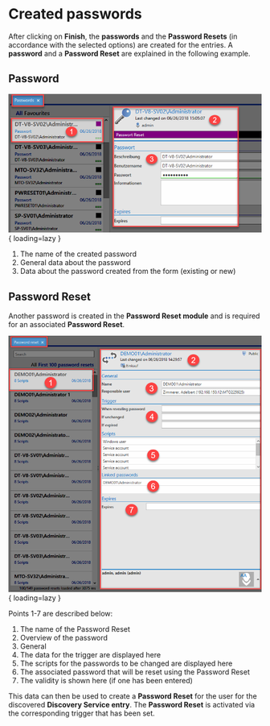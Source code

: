 # Created passwords

After clicking on **Finish**, the **passwords** and the **Password Resets** (in accordance with the selected options) are created for the entries.
A **password** and a **Password Reset** are explained in the following example.

## Password

![picture passwords](/assets/en/client_modules/discovery_service/created_passwords/created_passwords_1.png){ loading=lazy }

1. The name of the created password
2. General data about the password
3. Data about the password created from the form (existing or new)

## Password Reset

Another password is created in the **Password Reset module** and is required for an associated **Password Reset**.

![picture password reset](/assets/en/client_modules/discovery_service/created_passwords/created_passwords_2.png){ loading=lazy }

Points 1-7 are described below:

1. The name of the Password Reset
2. Overview of the password
3. General
4. The data for the trigger are displayed here
5. The scripts for the passwords to be changed are displayed here
6. The associated password that will be reset using the Password Reset
7. The validity is shown here (if one has been entered)

This data can then be used to create a **Password Reset** for the user for the discovered **Discovery Service entry**.
The **Password Reset** is activated via the corresponding trigger that has been set.
